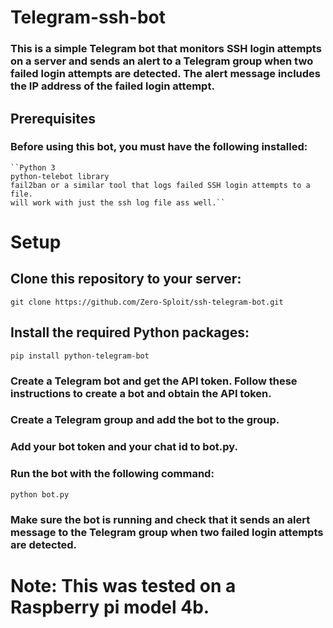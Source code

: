 # Telegram-ssh-bot


###  This is a simple Telegram bot that monitors SSH login attempts on a server and sends an alert to a Telegram group when two failed login attempts are    detected. The alert message includes the IP address of the failed login attempt.

## Prerequisites

### Before using this bot, you must have the following installed:

    ``Python 3
    python-telebot library
    fail2ban or a similar tool that logs failed SSH login attempts to a file.
    will work with just the ssh log file ass well.``

#  Setup

##    Clone this repository to your server:

``git clone https://github.com/Zero-Sploit/ssh-telegram-bot.git``

## Install the required Python packages:

``pip install python-telegram-bot``

### Create a Telegram bot and get the API token. Follow these instructions to create a bot and obtain the API token.

###    Create a Telegram group and add the bot to the group.

### Add your bot token and your chat id to bot.py.

###    Run the bot with the following command:

``python bot.py``

###    Make sure the bot is running and check that it sends an alert message to the Telegram group when two failed login attempts are detected.

# Note: This was tested on a Raspberry pi model 4b.
